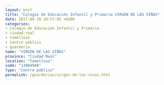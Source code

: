 ```yaml
---
layout: post
title: "Colegio de Educación Infantil y Primaria VIRGEN DE LAS VIÑAS"
date: 2017-09-20 20:57:05 +0200
categories:
- Colegio de Educación Infantil y Primaria
- ciudad-real
- tomelloso
- Centro público
- guarderia
name: "VIRGEN DE LAS VIÑAS"
province: "Ciudad Real"
location: "Tomelloso"
code: "13004948"
type: "Centro público"
permalink: /guarderias/virgen-de-las-vinas.html
---
```

